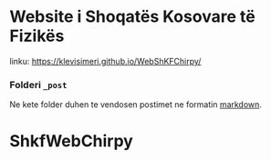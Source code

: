 # Website i Shoqatës Kosovare të Fizikës

linku: https://klevisimeri.github.io/WebShKFChirpy/

### Folderi `_post` 
Ne kete folder duhen te vendosen postimet ne formatin [markdown](https://www.markdownguide.org/).

# ShkfWebChirpy
